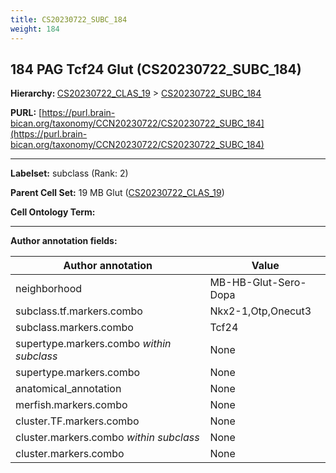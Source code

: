 ```yaml
---
title: CS20230722_SUBC_184
weight: 184
---
```

## 184 PAG Tcf24 Glut (CS20230722_SUBC_184)
<b>Hierarchy: </b>
[CS20230722_CLAS_19](../CS20230722_CLAS_19) >
[CS20230722_SUBC_184](../CS20230722_SUBC_184)

**PURL:** [https://purl.brain-bican.org/taxonomy/CCN20230722/CS20230722_SUBC_184](https://purl.brain-bican.org/taxonomy/CCN20230722/CS20230722_SUBC_184)

---


**Labelset:** subclass (Rank: 2)

**Parent Cell Set:** 19 MB Glut ([CS20230722_CLAS_19](../CS20230722_CLAS_19))



**Cell Ontology Term:** 

[MARKER GENES.]: #


---

[TRANSFERRED ANNOTATIONS.]: #


[AUTHOR ANNOTATION FIELDS.]: #


**Author annotation fields:**

| Author annotation | Value |
|-------------------|-------|
|neighborhood|MB-HB-Glut-Sero-Dopa|
|subclass.tf.markers.combo|Nkx2-1,Otp,Onecut3|
|subclass.markers.combo|Tcf24|
|supertype.markers.combo _within subclass_|None|
|supertype.markers.combo|None|
|anatomical_annotation|None|
|merfish.markers.combo|None|
|cluster.TF.markers.combo|None|
|cluster.markers.combo _within subclass_|None|
|cluster.markers.combo|None|
